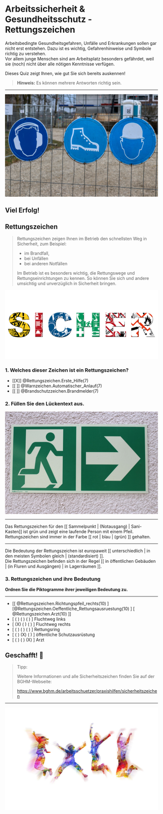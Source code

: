 <!--

author:    Hilke Domsch; Volker Göhler
email:     hilke.domsch@gkz-ev.de
version:   0.0.4

language:  de
narrator:  Deutsch Female

edit:      true
date:      2025-07-21

icon:      https://raw.githubusercontent.com/Ifi-DiAgnostiK-Project/LiaScript-Courses/refs/heads/main/img/Logo_234px.png
logo:      https://upload.wikimedia.org/wikipedia/commons/thumb/2/2f/ISO_Exit_-_Right.svg/2880px-ISO_Exit_-_Right.svg.png

comment:   Rettungszeichen

attribute: Sicherheitszeichen von [Berufsgenossenschaft Holz und Metall](https://www.bghm.de/arbeitsschuetzer/praxishilfen/sicherheitszeichen)

link:      style.css
import:    https://raw.githubusercontent.com/Ifi-DiAgnostiK-Project/LiaScript_DragAndDrop_Template/refs/heads/main/README.md
           https://raw.githubusercontent.com/Ifi-DiAgnostiK-Project/Piktogramme/refs/heads/main/makros.md
           https://raw.githubusercontent.com/Ifi-DiAgnostiK-Project/LiaScript_ImageQuiz/refs/heads/main/README.md

tags:   Arbeitssicherheit, Gesundheitsschutz, Arbeits- und Gesundheitsschutz

-->

# Arbeitssicherheit & Gesundheitsschutz - Rettungszeichen

Arbeitsbedingte Gesundheitsgefahren, Unfälle und Erkrankungen sollen gar nicht erst entstehen.
Dazu ist es wichtig, Gefahrenhinweise und Symbole richtig zu verstehen.\
Vor allem junge Menschen sind am Arbeitsplatz besonders gefährdet, weil sie (noch) nicht über alle nötigen Kenntnisse verfügen.

Dieses Quiz zeigt Ihnen, wie gut Sie sich bereits auskennen!

> __Hinweis:__ Es können mehrere Antworten richtig sein.

-------------------

![Arbeitsschutz](https://raw.githubusercontent.com/Ifi-DiAgnostiK-Project/LiaScript-Courses/refs/heads/main/courses/img/schilder_an_zaun.jpg "_Quelle: Pixabay, planet-fox_")<!-- style="max-width: 700px; width: 100%" -->

<!-- class="highlight"-->
Viel Erfolg!
------------



## Rettungszeichen

> Rettungszeichen zeigen Ihnen im Betrieb den schnellsten Weg in Sicherheit, zum Beispiel:
>
> - im Brandfall,
> - bei Unfällen
> - bei anderen Notfällen
>
> Im Betrieb ist es besonders wichtig, die Rettungswege und Rettungseinrichtungen zu kennen.
> So können Sie sich und andere umsichtig und unverzüglich in Sicherheit bringen.

![sicher](img/sicher_aus_schildern.jpg "_Quelle: Pixabay, succo_")<!-- style="max-width: 700px; width: 100%" -->



### 1. Welches dieser Zeichen ist ein Rettungszeichen?

<!-- data-randomize -->
- [[X]] @Rettungszeichen.Erste_Hilfe(7)
- [[ ]] @Warnzeichen.Automatischer_Anlauf(7)
- [[ ]] @Brandschutzzeichen.Brandmelder(7)



### 2. Füllen Sie den Lückentext aus.

![Rettungszeichen](img/rettungsausgang_plastik.jpg "_Quelle: Pixabay, MelSi_")<!-- style="width: 100%; max-width: 300px" -->

---

<!-- data-randomize -->
Das Rettungszeichen für den [[ Sammelpunkt | (Notausgang) | Sani-Kasten]] ist grün und zeigt eine laufende Person mit einem Pfeil.\
Rettungszeichen sind immer in der Farbe [[ rot |   blau   | (grün) ]] gehalten.

---

Die Bedeutung der Rettungszeichen ist europaweit [[ unterschiedlich |   in den meisten Symbolen gleich   | (standardisiert) ]].\
Die Rettungszeichen befinden sich in der Regel [[ in öffentlichen Gebäuden |   (in Fluren und Ausgängen)  | in Lagerräumen ]].


### 3. Rettungszeichen und ihre Bedeutung

<!-- class="highlight" -->
__Ordnen Sie die Piktogramme ihrer jeweiligen Bedeutung zu.__

--------------

<!-- data-randomize -->
- [[ @Rettungszeichen.Richtungspfeil_rechts(10) ] [@Rettungszeichen.Oeffentliche_Rettungsausruestung(10) ] [ @Rettungszeichen.Arzt(10) ]]
- [ ( ) ( ) ( ) ]  Fluchtweg links
- [ (X) ( ) ( ) ]  Fluchtweg rechts
- [ ( ) ( ) ( ) ]  Rettungsring
- [ ( ) (X) ( ) ]  öffentliche Schutzausrüstung
- [ ( ) ( ) (X) ]  Arzt



## Geschafft! 🙌

<!-- class="highlight" style="font-size: large"-->
> Tipp:
>
> Weitere Informationen und alle Sicherheitszeichen finden Sie auf der BGHM-Webseite:
>
> https://www.bghm.de/arbeitsschuetzer/praxishilfen/sicherheitszeichen 

--------------------

![Jubel](https://raw.githubusercontent.com/Ifi-DiAgnostiK-Project/LiaScript-Courses/refs/heads/main/courses/img/colorfull_jumping.jpg "_Quelle: Pixabay, geralt_")